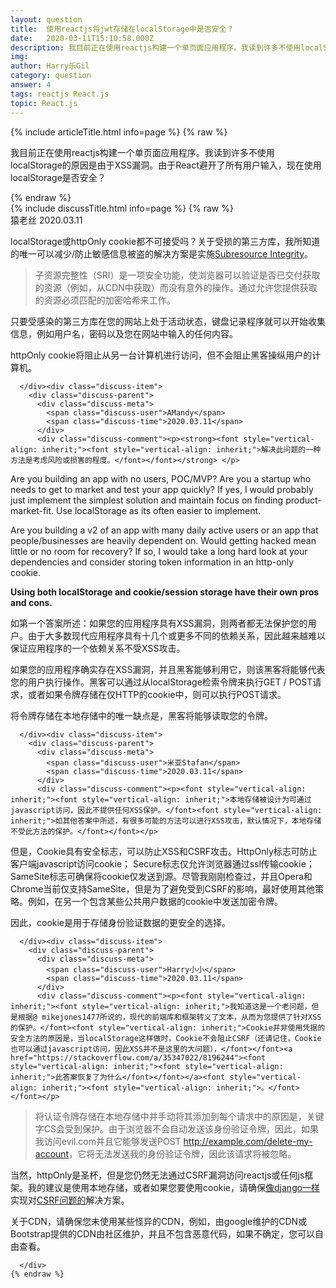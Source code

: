 ```yaml
---
layout: question
title:  使用reactjs将jwt存储在localStorage中是否安全？
date:   2020-03-11T15:10:58.000Z
description: 我目前正在使用reactjs构建一个单页面应用程序。我读到许多不使用localStorage的原因是由于XSS漏洞。由于React避开了所有用户输入，现在...
img: 
author: Harry乐Gil
category: question
answer: 4
tags: reactjs React.js
topic: React.js
---
```

<div class="article-root">
  <div class="article">
    {% include articleTitle.html info=page %}
    {% raw %}
    <div class="article-content"><p><font style="vertical-align: inherit;"><font style="vertical-align: inherit;">我目前正在使用reactjs构建一个单页面应用程序。</font><font style="vertical-align: inherit;">我读到许多不使用localStorage的原因是由于XSS漏洞。</font><font style="vertical-align: inherit;">由于React避开了所有用户输入，现在使用localStorage是否安全？</font></font></p></div>
    {% endraw %}
  </div>

  <div class="discuss-wrapper">
    {% include discussTitle.html info=page %}
    {% raw %}
    <div class="discuss-item">
        <div class="discuss-parent">
          <div class="discuss-meta">
            <span class="discuss-user">猿老丝</span>
            <span class="discuss-time">2020.03.11</span>
          </div>
          <div class="discuss-comment"><p><font style="vertical-align: inherit;"><font style="vertical-align: inherit;">localStorage或httpOnly cookie都不可接受吗？</font><font style="vertical-align: inherit;">关于受损的第三方库，我所知道的唯一可以减少/防止敏感信息被盗的解决方案是实施</font></font><a href="https://developer.mozilla.org/en-US/docs/Web/Security/Subresource_Integrity" rel="nofollow noreferrer"><font style="vertical-align: inherit;"><font style="vertical-align: inherit;">Subresource Integrity</font></font></a><font style="vertical-align: inherit;"><font style="vertical-align: inherit;">。</font></font></p>

<blockquote>
  <p><font style="vertical-align: inherit;"><font style="vertical-align: inherit;">子资源完整性（SRI）是一项安全功能，使浏览器可以验证是否已交付获取的资源（例如，从CDN中获取）而没有意外的操作。</font><font style="vertical-align: inherit;">通过允许您提供获取的资源必须匹配的加密哈希来工作。</font></font></p>
</blockquote>

<p><font style="vertical-align: inherit;"><font style="vertical-align: inherit;">只要受感染的第三方库在您的网站上处于活动状态，键盘记录程序就可以开始收集信息，例如用户名，密码以及您在网站中输入的任何内容。</font></font></p>

<p><font style="vertical-align: inherit;"><font style="vertical-align: inherit;">httpOnly cookie将阻止从另一台计算机进行访问，但不会阻止黑客操纵用户的计算机。</font></font></p></div>
        </div>
        
      </div><div class="discuss-item">
        <div class="discuss-parent">
          <div class="discuss-meta">
            <span class="discuss-user">AMandy</span>
            <span class="discuss-time">2020.03.11</span>
          </div>
          <div class="discuss-comment"><p><strong><font style="vertical-align: inherit;"><font style="vertical-align: inherit;">解决此问题的一种方法是考虑风险或损害的程度。</font></font></strong> </p>

<p>Are you building an app with no users, POC/MVP? Are you a startup who needs to get to market and test your app quickly? If yes, I would probably just implement the simplest solution and maintain focus on finding product-market-fit. Use localStorage as its often easier to implement. </p>

<p>Are you building a v2 of an app with many daily active users or an app that people/businesses are heavily dependent on. Would getting hacked mean little or no room for recovery? If so, I would take a long hard look at your dependencies and consider storing token information in an http-only cookie. </p>

<p><strong>Using both localStorage and cookie/session storage have their own pros and cons.</strong> </p>

<p><font style="vertical-align: inherit;"><font style="vertical-align: inherit;">如第一个答案所述：如果您的应用程序具有XSS漏洞，则两者都无法保护您的用户。</font><font style="vertical-align: inherit;">由于大多数现代应用程序具有十几个或更多不同的依赖关系，因此越来越难以保证应用程序的一个依赖关系不受XSS攻击。</font></font></p>

<p><font style="vertical-align: inherit;"><font style="vertical-align: inherit;">如果您的应用程序确实存在XSS漏洞，并且黑客能够利用它，则该黑客将能够代表您的用户执行操作。</font><font style="vertical-align: inherit;">黑客可以通过从localStorage检索令牌来执行GET / POST请求，或者如果令牌存储在仅HTTP的cookie中，则可以执行POST请求。</font></font></p>

<p><font style="vertical-align: inherit;"><font style="vertical-align: inherit;">将令牌存储在本地存储中的唯一缺点是，黑客将能够读取您的令牌。 </font></font></p></div>
        </div>
        
      </div><div class="discuss-item">
        <div class="discuss-parent">
          <div class="discuss-meta">
            <span class="discuss-user">米亚Stafan</span>
            <span class="discuss-time">2020.03.11</span>
          </div>
          <div class="discuss-comment"><p><font style="vertical-align: inherit;"><font style="vertical-align: inherit;">本地存储被设计为可通过javascript访问，因此不提供任何XSS保护。</font><font style="vertical-align: inherit;">如其他答案中所述，有很多可能的方法可以进行XSS攻击，默认情况下，本地存储不受此方法的保护。</font></font></p>

<p><font style="vertical-align: inherit;"><font style="vertical-align: inherit;">但是，Cookie具有安全标志，可以防止XSS和CSRF攻击。</font><font style="vertical-align: inherit;">HttpOnly标志可防止客户端javascript访问cookie； Secure标志仅允许浏览器通过ssl传输cookie； SameSite标志可确保将cookie仅发送到源。</font><font style="vertical-align: inherit;">尽管我刚刚检查过，并且Opera和Chrome当前仅支持SameSite，但是为了避免受到CSRF的影响，最好使用其他策略。</font><font style="vertical-align: inherit;">例如，在另一个包含某些公共用户数据的cookie中发送加密令牌。</font></font></p>

<p><font style="vertical-align: inherit;"><font style="vertical-align: inherit;">因此，cookie是用于存储身份验证数据的更安全的选择。</font></font></p></div>
        </div>
        
      </div><div class="discuss-item">
        <div class="discuss-parent">
          <div class="discuss-meta">
            <span class="discuss-user">Harry小小</span>
            <span class="discuss-time">2020.03.11</span>
          </div>
          <div class="discuss-comment"><p><font style="vertical-align: inherit;"><font style="vertical-align: inherit;">我知道这是一个老问题，但是根据@ mikejones1477所说的，现代的前端库和框架转义了文本，从而为您提供了针对XSS的保护。</font><font style="vertical-align: inherit;">Cookie并非使用凭据的安全方法的原因是，当localStorage这样做时，Cookie不会阻止CSRF（还请记住，Cookie也可以通过javascript访问，因此XSS并不是这里的大问题），</font></font><a href="https://stackoverflow.com/a/35347022/8196244"><font style="vertical-align: inherit;"><font style="vertical-align: inherit;">此答案恢复了为什么</font></font></a><font style="vertical-align: inherit;"><font style="vertical-align: inherit;">。</font></font></p>

<blockquote>
  <p><font style="vertical-align: inherit;"><font style="vertical-align: inherit;">将认证令牌存储在本地存储中并手动将其添加到每个请求中的原因是，关键字CS会受到保护。</font><font style="vertical-align: inherit;">由于浏览器不会自动发送该身份验证令牌，因此，如果我访问evil.com并且它能够发送POST </font></font><a href="http://example.com/delete-my-account" rel="noreferrer"><font style="vertical-align: inherit;"><font style="vertical-align: inherit;">http://example.com/delete-my-account</font></font></a><font style="vertical-align: inherit;"><font style="vertical-align: inherit;">，它将无法发送我的</font><font style="vertical-align: inherit;">身份验证</font><font style="vertical-align: inherit;">令牌，因此该请求将被忽略。</font></font></p>
</blockquote>

<p><font style="vertical-align: inherit;"><font style="vertical-align: inherit;">当然，httpOnly是圣杯，但是您仍然无法通过CSRF漏洞访问reactjs或任何js框架。</font><font style="vertical-align: inherit;">我的建议是使用本地存储，或者如果您要使用cookie，请确保</font></font><a href="http://kylebebak.github.io/post/csrf-protection#double-submit-cookie" rel="noreferrer"><font style="vertical-align: inherit;"><font style="vertical-align: inherit;">像django一样</font></font></a><font style="vertical-align: inherit;"><font style="vertical-align: inherit;">实现对</font><a href="http://kylebebak.github.io/post/csrf-protection#double-submit-cookie" rel="noreferrer"><font style="vertical-align: inherit;">CSRF问题的</font></a><font style="vertical-align: inherit;">解决方案</font><font style="vertical-align: inherit;">。</font></font></p>

<p><font style="vertical-align: inherit;"><font style="vertical-align: inherit;">关于CDN，请确保您未使用某些怪异的CDN，例如，由google维护的CDN或Bootstrap提供的CDN由社区维护，并且不包含恶意代码，如果不确定，您可以自由查看。</font></font></p></div>
        </div>
        
      </div>
    {% endraw %}
  </div>
<div>
